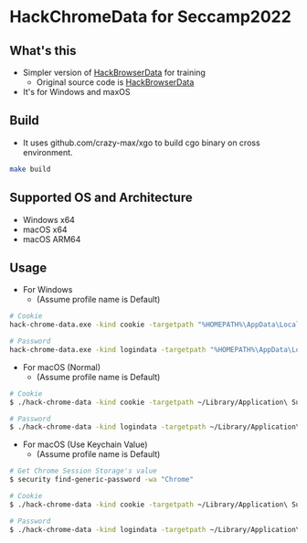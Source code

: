 # HackChromeData for Seccamp2022
## What's this
- Simpler version of [HackBrowserData](https://github.com/moonD4rk/HackBrowserData) for training
  - Original source code is [HackBrowserData](https://github.com/moonD4rk/HackBrowserData) 
- It's for Windows and maxOS

## Build
- It uses github.com/crazy-max/xgo to build cgo binary on cross environment.
```bash
make build
```

## Supported OS and Architecture
- Windows x64
- macOS x64
- macOS ARM64

## Usage
- For Windows
  - (Assume profile name is Default)
```bash
# Cookie
hack-chrome-data.exe -kind cookie -targetpath "%HOMEPATH%\AppData\Local\Google\Chrome\User Data\Default\Network\Cookies" -localstate "%HOMEPATH%\AppData\Local\Google\Chrome\User Data\Local State"

# Password
hack-chrome-data.exe -kind logindata -targetpath "%HOMEPATH%\AppData\Local\Google\Chrome\User Data\Default\Login Data" -localstate "%HOMEPATH%\AppData\Local\Google\Chrome\User Data\Local State"
```

- For macOS (Normal)
  - (Assume profile name is Default)
````bash
# Cookie
$ ./hack-chrome-data -kind cookie -targetpath ~/Library/Application\ Support/Google/Chrome/Default/Cookies

# Password
$ ./hack-chrome-data -kind logindata -targetpath ~/Library/Application\ Support/Google/Chrome/Default/Login\ Data

````

- For macOS (Use Keychain Value)
  - (Assume profile name is Default)
```bash
# Get Chrome Session Storage's value
$ security find-generic-password -wa "Chrome"

# Cookie
$ ./hack-chrome-data -kind cookie -targetpath ~/Library/Application\ Support/Google/Chrome/Default/Cookies -sessionstorage <session storage value>

# Password
$ ./hack-chrome-data -kind logindata -targetpath ~/Library/Application\ Support/Google/Chrome/Default/Login\ Data -sessionstorage <session storage value>
```

